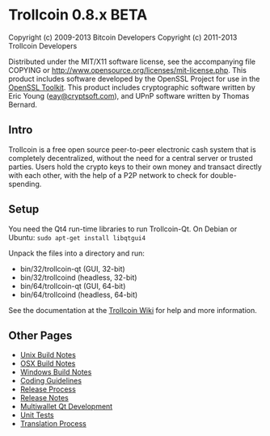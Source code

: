 Trollcoin 0.8.x BETA
====================

Copyright (c) 2009-2013 Bitcoin Developers
Copyright (c) 2011-2013 Trollcoin Developers

Distributed under the MIT/X11 software license, see the accompanying
file COPYING or http://www.opensource.org/licenses/mit-license.php.
This product includes software developed by the OpenSSL Project for use in the [OpenSSL Toolkit](http://www.openssl.org/). This product includes
cryptographic software written by Eric Young ([eay@cryptsoft.com](mailto:eay@cryptsoft.com)), and UPnP software written by Thomas Bernard.


Intro
---------------------
Trollcoin is a free open source peer-to-peer electronic cash system that is
completely decentralized, without the need for a central server or trusted
parties.  Users hold the crypto keys to their own money and transact directly
with each other, with the help of a P2P network to check for double-spending.


Setup
---------------------
You need the Qt4 run-time libraries to run Trollcoin-Qt. On Debian or Ubuntu:
	`sudo apt-get install libqtgui4`

Unpack the files into a directory and run:

- bin/32/trollcoin-qt (GUI, 32-bit)
- bin/32/trollcoind (headless, 32-bit)
- bin/64/trollcoin-qt (GUI, 64-bit)
- bin/64/trollcoind (headless, 64-bit)

See the documentation at the [Trollcoin Wiki](http://trollcoin.info)
for help and more information.


Other Pages
---------------------
- [Unix Build Notes](build-unix.md)
- [OSX Build Notes](build-osx.md)
- [Windows Build Notes](build-msw.md)
- [Coding Guidelines](coding.md)
- [Release Process](release-process.md)
- [Release Notes](release-notes.md)
- [Multiwallet Qt Development](multiwallet-qt.md)
- [Unit Tests](unit-tests.md)
- [Translation Process](translation_process.md)
